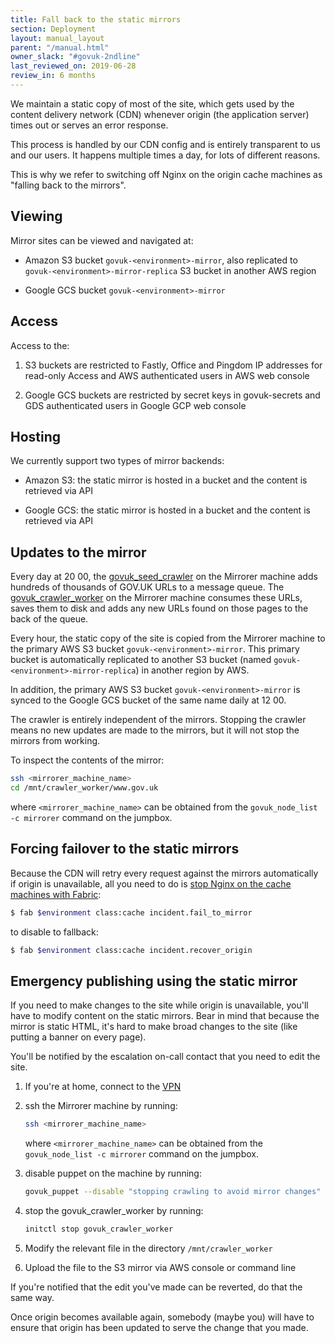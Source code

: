 ```yaml
---
title: Fall back to the static mirrors
section: Deployment
layout: manual_layout
parent: "/manual.html"
owner_slack: "#govuk-2ndline"
last_reviewed_on: 2019-06-28
review_in: 6 months
---
```


We maintain a static copy of most of the site, which gets used by the content delivery
network (CDN) whenever origin (the application server) times out or serves an error
response.

This process is handled by our CDN config and is entirely transparent to us and
our users. It happens multiple times a day, for lots of different reasons.

This is why we refer to switching off Nginx on the origin cache machines as
"falling back to the mirrors".

## Viewing

Mirror sites can be viewed and navigated at:

- Amazon S3 bucket `govuk-<environment>-mirror`,
  also replicated to `govuk-<environment>-mirror-replica` S3 bucket in another AWS region

- Google GCS bucket `govuk-<environment>-mirror`

## Access

Access to the:

1. S3 buckets are restricted to Fastly, Office and Pingdom IP addresses for read-only Access and AWS authenticated users in AWS web console

2. Google GCS buckets are restricted by secret keys in govuk-secrets and GDS authenticated users in Google GCP web console

## Hosting

We currently support two types of mirror backends:

- Amazon S3: the static mirror is hosted in a bucket and the content is retrieved via API

- Google GCS: the static mirror is hosted in a bucket and the content is retrieved via API

## Updates to the mirror

Every day at 20 00, the [govuk_seed_crawler][] on the Mirrorer machine adds hundreds of thousands of GOV.UK
URLs to a message queue. The [govuk_crawler_worker][] on the Mirrorer machine consumes these URLs,
saves them to disk and adds any new URLs found on those pages to the back of the queue.

Every hour, the static copy of the site is copied from the Mirrorer machine to the primary AWS S3 bucket
`govuk-<environment>-mirror`. This primary bucket is automatically replicated to another S3 bucket
(named `govuk-<environment>-mirror-replica`) in another region by AWS.

In addition, the primary AWS S3 bucket `govuk-<environment>-mirror` is synced to the Google GCS bucket
of the same name daily at 12 00.

The crawler is entirely independent of the mirrors. Stopping the crawler means
no new updates are made to the mirrors, but it will not stop the mirrors from working.

To inspect the contents of the mirror:

```bash
ssh <mirrorer_machine_name>
cd /mnt/crawler_worker/www.gov.uk
```

where `<mirrorer_machine_name>` can be obtained from the `govuk_node_list -c mirrorer` command
on the jumpbox.

## Forcing failover to the static mirrors

Because the CDN will retry every request against the mirrors automatically if origin
is unavailable, all you need to do is [stop Nginx on the cache machines with Fabric][fab-fail]:

```bash
$ fab $environment class:cache incident.fail_to_mirror
```

to disable to fallback:

```bash
$ fab $environment class:cache incident.recover_origin
```

[fab-fail]: https://github.com/alphagov/fabric-scripts/blob/master/incident.py

## Emergency publishing using the static mirror

If you need to make changes to the site while origin is unavailable, you'll have to
modify content on the static mirrors. Bear in mind that because the mirror is static
HTML, it's hard to make broad changes to the site (like putting a banner on every page).

You'll be notified by the escalation on-call contact that you need to edit the site.

1. If you're at home, connect to the [VPN][gds-vpn]

2. ssh the Mirrorer machine by running:

    ```bash
    ssh <mirrorer_machine_name>
    ```

    where `<mirrorer_machine_name>` can be obtained from the `govuk_node_list -c mirrorer` command
    on the jumpbox.

3. disable puppet on the machine by running:

   ```bash
   govuk_puppet --disable "stopping crawling to avoid mirror changes"
   ```

4. stop the govuk_crawler_worker by running:

   ```bash
   initctl stop govuk_crawler_worker
   ```

5. Modify the relevant file in the directory `/mnt/crawler_worker`

6. Upload the file to the S3 mirror via AWS console or command line

If you're notified that the edit you've made can be reverted, do that the same way.

Once origin becomes available again, somebody (maybe you) will have to ensure that
origin has been updated to serve the change that you made.

[govuk_crawler_worker]: https://github.com/alphagov/govuk_crawler_worker
[govuk_seed_crawler]: https://github.com/alphagov/govuk_seed_crawler
[govuk_mirror-puppet]: https://github.com/alphagov/govuk_mirror-puppet
[govuk_mirror-deployment]: https://github.com/alphagov/govuk_mirror-deployment
[gds-vpn]: https://sites.google.com/a/digital.cabinet-office.gov.uk/gds/working-at-the-white-chapel-building/how-to/how-to/connect-to-the-aviation-house-vpn

